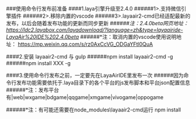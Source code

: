 ###使用命令行发布前准备
####1.laya引擎升级至2.4.0
######1>.支持微信引擎插件
######2>.移除内置的vscode
######3>.layaair2-cmd已经适配最新的发布，以后会随着发布功能的更新而同步更新
######*注：2.4.0beta网页地址：
<https://ldc2.layabox.com/layadownload/?language=zh&type=layaairide-LayaAir%20IDE%202.4.0beta>*
######*注：取消内置的vscode使用说明地址：
<https://mp.weixin.qq.com/s/rz0AxCcVG_ODGaYFtl0QuA>

####2.安装 layaair2-cmd 与 gulp
######npm  install layaair2-cmd -g
######npm  install XXX -g

####3.使用命令行发布之前，一定要先在LayaAirIDE里发布一次
######因为命令行发布功能需要依托于.laya目录下的各个平台的js发布脚本和平台json配置信息
######*注：发布平台有|web|wxgame|bdgame|qqgame|xmgame|vivogame|oppogame

######*注：有可能还需要在node_modules\layaair2-cmd运行 npm install
